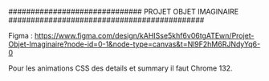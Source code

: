 ############################## PROJET OBJET IMAGINAIRE ############################################

Figma : https://www.figma.com/design/kAHISse5khf6v06tgATEwn/Projet-Objet-Imaginaire?node-id=0-1&node-type=canvas&t=Nl9F2hM6RJNdyYq6-0

Pour les animations CSS des details et summary il faut Chrome 132.